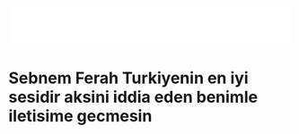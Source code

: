 <h1 align="center">
  <img src="https://github.com/KahlerYasla/KahlerYasla/blob/main/name.svg" alt="" />
</h1>
<h1>
  Sebnem Ferah Turkiyenin en iyi sesidir aksini iddia eden benimle iletisime gecmesin
</h1>
